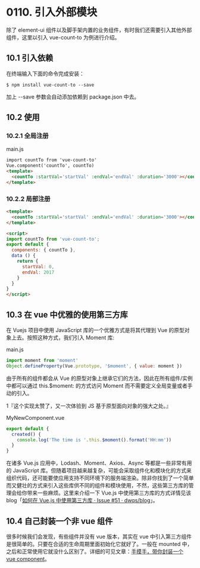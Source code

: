 # 0110. 引入外部模块

除了 element-ui 组件以及脚手架内置的业务组件，有时我们还需要引入其他外部组件，这里以引入 vue-count-to 为例进行介绍。

## 10.1 引入依赖

在终端输入下面的命令完成安装：

```
$ npm install vue-count-to --save
```

加上 --save 参数会自动添加依赖到 package.json 中去。

## 10.2 使用

### 10.2.1 全局注册

main.js

```html
import countTo from 'vue-count-to'
Vue.component('countTo', countTo)
<template>
  <countTo :startVal='startVal' :endVal='endVal' :duration='3000'></countTo>
</template>
```

### 10.2.2 局部注册

```html
<template>
  <countTo :startVal='startVal' :endVal='endVal' :duration='3000'></countTo>
</template>

<script>
import countTo from 'vue-count-to';
export default {
  components: { countTo },
  data () {
    return {
      startVal: 0,
      endVal: 2017
    }
  }
}
</script>
```

## 10.3 在 vue 中优雅的使用第三方库

在 Vuejs 项目中使用 JavaScript 库的一个优雅方式是将其代理到 Vue 的原型对象上去。按照这种方式，我们引入 Moment 库:

main.js

```js
import moment from 'moment'
Object.defineProperty(Vue.prototype, '$moment', { value: moment })
```

由于所有的组件都会从 Vue 的原型对象上继承它们的方法，因此在所有组件/实例中都可以通过 this.\$moment: 的方式访问 Moment 而不需要定义全局变量或者手动的引入。

1『这个实现太赞了，又一次体验到 JS 基于原型面向对象的强大之处。』

MyNewComponent.vue

```js
export default {
  created() {
    console.log('The time is '.this.$moment().format('HH:mm'))
  }
}
```

在诸多 Vue.js 应用中，Lodash、Moment、Axios、Async 等都是一些非常有用的 JavaScript 库。但随着项目越来越复杂，可能会采取组件化和模块化的方式来组织代码，还可能要使应用支持不同环境下的服务端渲染。除非你找到了一个简单而又健壮的方式来引入这些库供不同的组件和模块使用，不然，这些第三方库的管理会给你带来一些麻烦。这里来介绍一下 Vue.js 中使用第三方库的方式详情见该 blog「[如何在 Vue.js 中使用第三方库 · Issue #51 · dwqs/blog](https://github.com/dwqs/blog/issues/51)」。

## 10.4 自己封装一个非 vue 组件

很多时候我们会发现，有些组件并没有 vue 版本，其实在 vue 中引入第三方组件是很简单的。只要在合适的生命周期里面初始化它就好了。一般在 mounted 中，之后和正常使用它就没什么区别了。详细的可见文章：[手摸手，带你封装一个 vue component](https://segmentfault.com/a/1190000009090836)。
